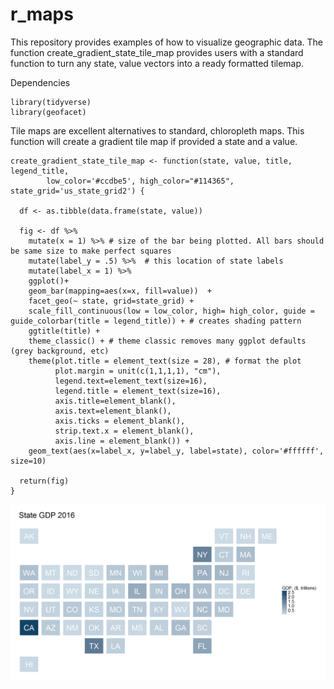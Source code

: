 # r_maps

This repository provides examples of how to visualize geographic data. The function create_gradient_state_tile_map 
provides users with a standard function to turn any state, value vectors into a ready formatted tilemap.

Dependencies
```{r}
library(tidyverse)
library(geofacet)
```
Tile maps are excellent alternatives to standard, chloropleth maps. This function will create a gradient
tile map if provided a state and a value.
```{r}
create_gradient_state_tile_map <- function(state, value, title, legend_title, 
		low_color='#ccdbe5', high_color="#114365", state_grid='us_state_grid2') {
  
  df <- as.tibble(data.frame(state, value))
  
  fig <- df %>% 
    mutate(x = 1) %>% # size of the bar being plotted. All bars should be same size to make perfect squares
    mutate(label_y = .5) %>%  # this location of state labels
    mutate(label_x = 1) %>% 
    ggplot()+
    geom_bar(mapping=aes(x=x, fill=value))  +
    facet_geo(~ state, grid=state_grid) +
    scale_fill_continuous(low = low_color, high= high_color, guide = guide_colorbar(title = legend_title)) + # creates shading pattern
    ggtitle(title) +
    theme_classic() + # theme classic removes many ggplot defaults (grey background, etc)
    theme(plot.title = element_text(size = 28), # format the plot
          plot.margin = unit(c(1,1,1,1), "cm"),
          legend.text=element_text(size=16),
          legend.title = element_text(size=16),
          axis.title=element_blank(),
          axis.text=element_blank(),
          axis.ticks = element_blank(),
          strip.text.x = element_blank(),
          axis.line = element_blank()) +
    geom_text(aes(x=label_x, y=label_y, label=state), color='#ffffff', size=10) 
  
  return(fig)
}
```
![Image of Tilemap](https://github.com/NickDoesData/r_maps/blob/master/plots/gdp_tile_map.png)

